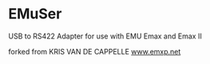 # EMuSer

USB to RS422 Adapter for use with EMU Emax and Emax II

forked from KRIS VAN DE CAPPELLE www.emxp.net

